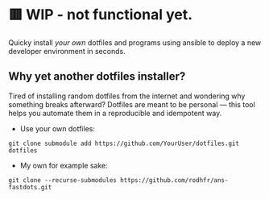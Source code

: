 # **🟥 WIP** - not functional yet.
Quicky install *your own* dotfiles and programs using ansible to deploy a new developer environment in seconds.

## Why yet another dotfiles installer?
Tired of installing random dotfiles from the internet and wondering why something breaks afterward?
Dotfiles are meant to be personal — this tool helps you automate them in a reproducible and idempotent way.

* Use your own dotfiles:
```shell
git clone submodule add https://github.com/YourUser/dotfiles.git dotfiles
```

* My own for example sake:
```
git clone --recurse-submodules https://github.com/rodhfr/ans-fastdots.git
```

